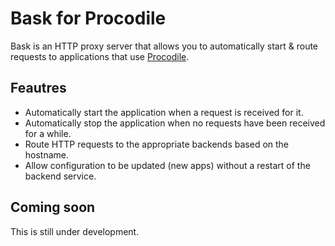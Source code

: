# Bask for Procodile

Bask is an HTTP proxy server that allows you to automatically start & route requests to applications that use [Procodile](https://github.com/adamcooke/procodile).

## Feautres

* Automatically start the application when a request is received for it.
* Automatically stop the application when no requests have been received for a while.
* Route HTTP requests to the appropriate backends based on the hostname.
* Allow configuration to be updated (new apps) without a restart of the backend service.

## Coming soon

This is still under development.
